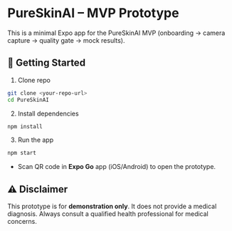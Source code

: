 # PureSkinAI – MVP Prototype

This is a minimal Expo app for the PureSkinAI MVP (onboarding → camera capture → quality gate → mock results).

## 🚀 Getting Started

1. Clone repo
```bash
git clone <your-repo-url>
cd PureSkinAI
```

2. Install dependencies
```bash
npm install
```

3. Run the app
```bash
npm start
```
- Scan QR code in **Expo Go** app (iOS/Android) to open the prototype.

## ⚠️ Disclaimer
This prototype is for **demonstration only**. It does not provide a medical diagnosis. Always consult a qualified health professional for medical concerns.
